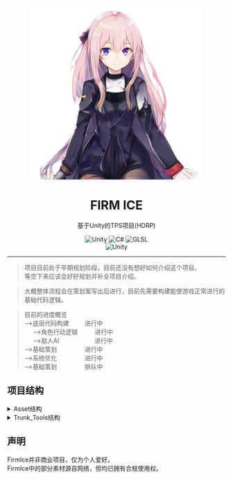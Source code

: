 <div align="center">
  <a href="https://crypko.ai/cn/crypko/ABoLzpQhVPRMR/">
  <img src="Assets/Lozas.png" alt="看板娘" width = "400">
  </a><br>

<h1>FIRM ICE</h1>
基于Unity的TPS项目(HDRP)

![Unity](https://img.shields.io/badge/Unity-000000.svg?style=flat-square&logo=unity&logoColor=white)
![C#](https://img.shields.io/badge/C%20Sharp-512BD4.svg?style=flat-square&logo=csharp&logoColor=white)
![GLSL](https://img.shields.io/badge/GLSL-5586A4.svg?style=flat-square&logo=opengl&logoColor=white)<br>
![Unity](https://img.shields.io/badge/Unity-2023.2.3f1-black?style=flat-square&logo=unity)
</div>

---
>项目目前处于早期规划阶段，目前还没有想好如何介绍这个项目。<br>
>等空下来应该会好好规划并补全项目介绍。<br>

>大概整体流程会在策划案写出后进行，目前先需要构建能使游戏正常进行的基础代码逻辑。

>目前的进度概览<br>
-->底层代码构建 &emsp;&emsp; 进行中<br>
&nbsp;&nbsp;&nbsp;&nbsp;&nbsp;-->角色行动逻辑 &nbsp;&emsp;&emsp; 进行中<br>
&nbsp;&nbsp;&nbsp;&nbsp;&nbsp;-->敌人AI &nbsp;&emsp;&emsp;&emsp;&emsp;&emsp; 进行中<br>
-->基础策划&emsp;&emsp;&emsp;&emsp;&nbsp; 进行中<br>
-->系统优化&emsp;&emsp;&emsp;&emsp;&nbsp; 进行中  
-->基础策划&emsp;&emsp;&emsp;&emsp;&nbsp; 排队中  
                
## 项目结构
<details>
  <summary>Asset结构</summary>

```
-Asset                                                //主目录
|    -ACTOR                                           //用于存放对象
|    -ART                                             //一般的平面美术资源
|    |    -Materials                                  //Prefab中用到的材质
|    |    -Fonts                                      //TextMeshPro字体文件
|    |    -Shader                                     //项目着色器
|    -AstarNavMesh                                    //A*寻路缓存的NavMesh
|    -Component                                       //引用的外部组件
|    -Data                                            //存放游戏组件数值
|    -Extenals                                        //外部Git组件
|    |    -TextFilesForTextMeshPro                    //TextMeshPro字库
|    -Editor                                          //UnityEditor工具
|    -Prefab                                          //系统预制体
|    |    -LSS                                        //LoadScene存放处
|    |    |    -Resources
|    |    |    |    -Loading Screens                  //LSS的预制体
|    -Resources
|    |    -GlobalSettings                             //记录预设数值的ScriptableObject资产
|    |    -Prefab                                     //通过Resource.Load读取装载的预制体
|    -SCENE                                           //场景文件
|    -Scripts                                         //主要脚本
|    |    -SelfMade
|    |    |    -Actor                                 //角色控制器相关基础脚本
|    |    |    -Common                                //全局通用
|    |    |    |    -Data                             //核心数据读取脚本
|    |    |    -Detecor                               //检测器
|    |    |    -FollowScripts                         //跟随核心
|    |    |    -FPSUSED(Aborted)                      //FPS相关(项目已不使用)
|    |    |    -FUNDUDE                               //娱乐效果脚本
|    |    |    -GunBattle                             //射击相关
|    |    |    -TestScripts                           //临时测试脚本暂存
|    |    |    -UI                                    //UI相关
|    -Settings                                        //项目配置
|    |    -HDRPDefaultResources                       //HDRP管线默认配置
|    |    -XR                                         //XR默认配置
|    -TempAsset                                       //临时文件暂存
|    -Trash                                           //文件暂存
```
</details>

<details>
  <summary>Trunk_Tools结构</summary>
Trunk_Tools大都是基于Python的批处理工具
    
```
-Trunk_Tools                                          //工具主目录
|    -CSVGEN                                          //存储导表脚本的目录
|    -PngTextureResizer                               //存储贴图尺寸归一化脚本目录
|    -TgaToPng                                        //存储tga格式贴图导出png格式脚本的目录
|    -Table                                           //存放各种数值表的xlsx源文件目录
|    -RunCSVMaker.bat                                 //启动导表的批处理文件
|    -RunPngTextureResizer.bat                        //启动贴图尺寸归一化的批处理文件
|    -RunTgaToPng.bat                                 //启动tga转png的批处理文件
```
</details>

## 声明
FirmIce并非商业项目，仅为个人爱好。<br>
FirmIce中的部分素材源自网络，但均已拥有合规使用权。
